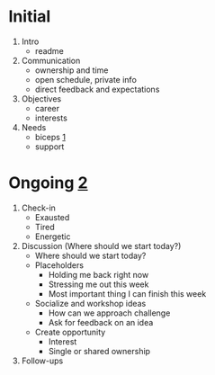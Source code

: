 # Initial
1. Intro
   - readme
2. Communication
   - ownership and time
   - open schedule, private info
   - direct feedback and expectations
3. Objectives
   - career
   - interests
4. Needs
   - biceps [1]
   - support

# Ongoing [2]
1. Check-in
   - Exausted
   - Tired
   - Energetic
2. Discussion (Where should we start today?)
   - Where should we start today?
   - Placeholders
      - Holding me back right now
      - Stressing me out this week
      - Most important thing I can finish this week
   - Socialize and workshop ideas
     - How can we approach challenge
     - Ask for feedback on an idea
   - Create opportunity
     - Interest
     - Single or shared ownership
3. Follow-ups

[1]: https://www.palomamedina.com/biceps
[2]: https://leaddev.com/mentoring-coaching-feedback/crafting-effective-11s-distributed-engineering-teams